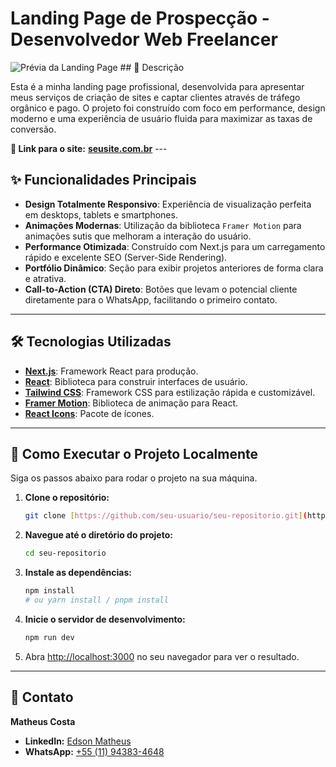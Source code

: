 # Landing Page de Prospecção - Desenvolvedor Web Freelancer

![Prévia da Landing Page](URL_DA_SUA_IMAGEM_AQUI) ## 📝 Descrição

Esta é a minha landing page profissional, desenvolvida para apresentar meus serviços de criação de sites e captar clientes através de tráfego orgânico e pago. O projeto foi construído com foco em performance, design moderno e uma experiência de usuário fluida para maximizar as taxas de conversão.

**🔗 Link para o site:** [**seusite.com.br**](https://seusite.com.br) ---

## ✨ Funcionalidades Principais

-   **Design Totalmente Responsivo**: Experiência de visualização perfeita em desktops, tablets e smartphones.
-   **Animações Modernas**: Utilização da biblioteca `Framer Motion` para animações sutis que melhoram a interação do usuário.
-   **Performance Otimizada**: Construído com Next.js para um carregamento rápido e excelente SEO (Server-Side Rendering).
-   **Portfólio Dinâmico**: Seção para exibir projetos anteriores de forma clara e atrativa.
-   **Call-to-Action (CTA) Direto**: Botões que levam o potencial cliente diretamente para o WhatsApp, facilitando o primeiro contato.

---

## 🛠️ Tecnologias Utilizadas

-   **[Next.js](https://nextjs.org/)**: Framework React para produção.
-   **[React](https://react.dev/)**: Biblioteca para construir interfaces de usuário.
-   **[Tailwind CSS](https://tailwindcss.com/)**: Framework CSS para estilização rápida e customizável.
-   **[Framer Motion](https://www.framer.com/motion/)**: Biblioteca de animação para React.
-   **[React Icons](https://react-icons.github.io/react-icons/)**: Pacote de ícones.

---

## 🚀 Como Executar o Projeto Localmente

Siga os passos abaixo para rodar o projeto na sua máquina.

1.  **Clone o repositório:**
    ```bash
    git clone [https://github.com/seu-usuario/seu-repositorio.git](https://github.com/seu-usuario/seu-repositorio.git)
    ```

2.  **Navegue até o diretório do projeto:**
    ```bash
    cd seu-repositorio
    ```

3.  **Instale as dependências:**
    ```bash
    npm install
    # ou yarn install / pnpm install
    ```

4.  **Inicie o servidor de desenvolvimento:**
    ```bash
    npm run dev
    ```

5.  Abra [http://localhost:3000](http://localhost:3000) no seu navegador para ver o resultado.

---

## 📧 Contato

**Matheus Costa**

-   **LinkedIn:** [Edson Matheus](https://www.linkedin.com/in/edson-matheus-b5a0171ba/)
-   **WhatsApp:** [+55 (11) 94383-4648](https://wa.me/5511943834648)